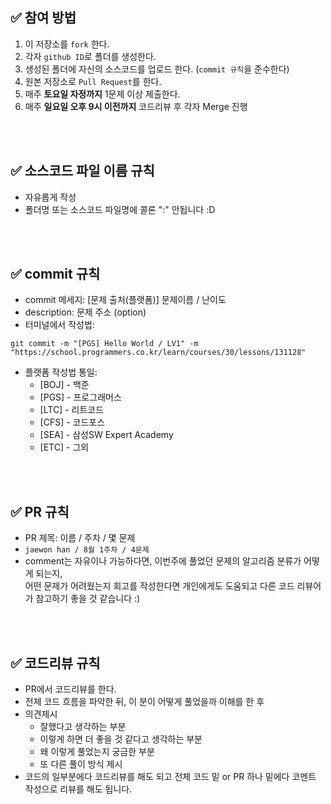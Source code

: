 ## ✅ 참여 방법
1. 이 저장소를 `fork` 한다.
2. 각자 `github ID`로 폴더를 생성한다.
3. 생성된 폴더에 자신의 소스코드를 업로드 한다. (`commit 규칙`을 준수한다)
5. 원본 저장소로 `Pull Request`를 한다.
6. 매주 **토요일 자정까지** 1문제 이상 제출한다.
7. 매주 **일요일 오후 9시 이전까지** 코드리뷰 후 각자 Merge 진행

<br />
<br />

## ✅ 소스코드 파일 이름 규칙
- 자유롭게 작성 
- 폴더명 또는 소스코드 파일명에 콜론 ":" 안됩니다 :D

<br />
<br />

## ✅ commit 규칙
- commit 메세지: [문제 출처(플랫폼)] 문제이름 / 난이도
- description: 문제 주소 (option)
- 터미널에서 작성법: 
```
git commit -m "[PGS] Hello World / LV1" -m "https://school.programmers.co.kr/learn/courses/30/lessons/131128"
```
- 플랫폼 작성법 통일: 
  * [BOJ] - 백준 
  * [PGS] - 프로그래머스
  * [LTC] - 리트코드
  * [CFS] - 코드포스
  * [SEA] - 삼성SW Expert Academy
  * [ETC] - 그외

<br />
<br />

## ✅ PR 규칙
- PR 제목: 이름 / 주차 / 몇 문제
-  ```jaewon han / 8월 1주차 / 4문제 ```
-  comment는 자유이나 가능하다면, 이번주에 풀었던 문제의 알고리즘 분류가 어떻게 되는지, <br> 어떤 문제가 어려웠는지 회고를 작성한다면 개인에게도 도움되고 다른 코드 리뷰어가 참고하기 좋을 것 같습니다 :)


<br />
<br />

## ✅ 코드리뷰 규칙
- PR에서 코드리뷰를 한다.
- 전체 코드 흐름을 파악한 뒤, 이 분이 어떻게 풀었을까 이해를 한 후 
- 의견제시
  -   잘했다고 생각하는 부분
  -   이렇게 하면 더 좋을 것 같다고 생각하는 부분
  -   왜 이렇게 풀었는지 궁금한 부분
  -   또 다른 풀이 방식 제시
- 코드의 일부분에다 코드리뷰를 해도 되고 전체 코드 밑 or PR 하나 밑에다 코멘트 작성으로 리뷰를 해도 됩니다.

<br />
<br />

